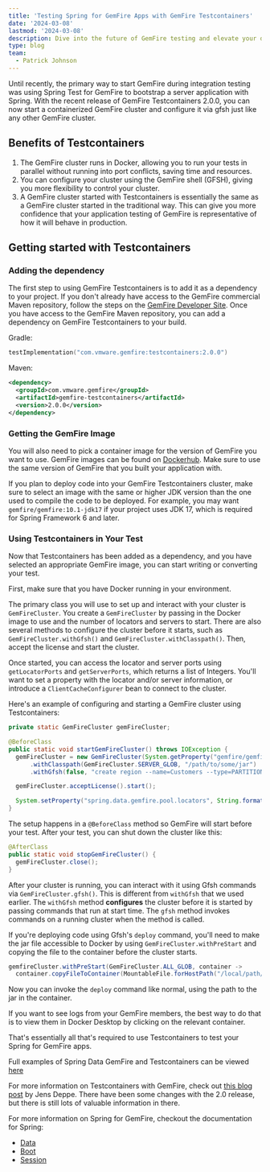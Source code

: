 ```yaml
---
title: 'Testing Spring for GemFire Apps with GemFire Testcontainers'
date: '2024-03-08'
lastmod: '2024-03-08'
description: Dive into the future of GemFire testing and elevate your development workflow today with the cutting-edge testing revolution of GemFire Testcontainers 2.0.0!
type: blog
team:
  - Patrick Johnson
---
```


Until recently, the primary way to start GemFire during integration testing was using Spring Test for GemFire to bootstrap
a server application with Spring. With the recent release of GemFire Testcontainers 2.0.0, you can now start a containerized
GemFire cluster and configure it via gfsh just like any other GemFire cluster.

## Benefits of Testcontainers

1. The GemFire cluster runs in Docker, allowing you to run your tests in parallel without running into port
   conflicts, saving time and resources.
2. You can configure your cluster using the GemFire shell (GFSH), giving you more flexibility to control your cluster.
3. A GemFire cluster started with Testcontainers is essentially the same as a GemFire cluster started in the traditional way. This can give you more confidence that your application testing of GemFire is representative of how it will behave in production.

## Getting started with Testcontainers

### Adding the dependency
The first step to using GemFire Testcontainers is to add it as a dependency to your project.
If you don't already have access to the GemFire commercial Maven repository, follow the steps on the [GemFire Developer Site](https://gemfire.dev/quickstart/java/).
Once you have access to the GemFire Maven repository, you can add a dependency on GemFire Testcontainers to your build.

Gradle: 
```kotlin
testImplementation("com.vmware.gemfire:testcontainers:2.0.0")
```

Maven:
```xml
<dependency>
  <groupId>com.vmware.gemfire</groupId>
  <artifactId>gemfire-testcontainers</artifactId>
  <version>2.0.0</version>
</dependency>
```

### Getting the GemFire Image

You will also need to pick a container image for the version of GemFire you want to use. GemFire
images can be found on [Dockerhub](https://hub.docker.com/r/gemfire/gemfire). Make sure to use the same version of GemFire that you built your application with. 

If you plan to deploy code into your GemFire Testcontainers cluster, make sure to select an image with the same or higher JDK
version than the one used to compile the code to be deployed. For example, you may want `gemfire/gemfire:10.1-jdk17` if
your project uses JDK 17, which is required for Spring Framework 6 and later.

### Using Testcontainers in Your Test

Now that Testcontainers has been added as a dependency, and you have selected an appropriate GemFire image, you can
start writing or converting your test. 

First, make sure that you have Docker running in your environment.

The primary class you will use to set up and interact with your cluster is `GemFireCluster`. You create a `GemFireCluster`
by passing in the Docker image to use and the number of locators and servers to start. There are also several methods to
configure the cluster before it starts, such as `GemFireCluster.withGfsh()` and `GemFireCluster.withClasspath()`. Then, accept the license and start the cluster.

Once started, you can access the locator and server ports using `getLocatorPorts` and `getServerPorts`, which returns a
list of Integers. You'll want to set a property with the locator and/or server information, or introduce a
`ClientCacheConfigurer` bean to connect to the cluster. 

Here's an example of configuring and starting a GemFire cluster using Testcontainers:

```java
private static GemFireCluster gemFireCluster;

@BeforeClass
public static void startGemFireCluster() throws IOException {
  gemFireCluster = new GemFireCluster(System.getProperty("gemfire/gemfire:10.1-jdk17"), 1, 1)
      .withClasspath(GemFireCluster.SERVER_GLOB, "/path/to/some/jar")
      .withGfsh(false, "create region --name=Customers --type=PARTITION");

  gemFireCluster.acceptLicense().start();

  System.setProperty("spring.data.gemfire.pool.locators", String.format("localhost[%d]", gemFireCluster.getLocatorPort()));
}
```

The setup happens in a `@BeforeClass` method so GemFire will start before your test. After your test, you can shut down the cluster like this:

```java
@AfterClass
public static void stopGemFireCluster() {
  gemFireCluster.close();
}
```

After your cluster is running, you can interact with it using Gfsh commands via `GemFireCluster.gfsh()`. This is
different from `withGfsh` that we used earlier.  The `withGfsh` method **configures** the cluster before it is started by passing commands that run at start time. The `gfsh` method  invokes commands on a running cluster when the method is called.

If you're deploying code using Gfsh's `deploy` command, you'll need to
make the jar file accessible to Docker by using `GemFireCluster.withPreStart` and copying the file to the container
before the cluster starts.

```java
gemfireCluster.withPreStart(GemFireCluster.ALL_GLOB, container -> 
  container.copyFileToContainer(MountableFile.forHostPath("/local/path/to/jar"), "/destination/path/in/container"))
```

Now you can invoke the `deploy` command like normal, using the path to the jar in the container.

If you want to see logs from your GemFire members, the best way to do that is to view them in Docker Desktop by clicking
on the relevant container.

That's essentially all that's required to use Testcontainers to test your Spring for GemFire apps.

Full examples of Spring Data GemFire and Testcontainers can be viewed [here](https://github.com/gemfire/spring-for-gemfire-examples/tree/main/testcontainers/testcontainer-simple)

For more information on Testcontainers with GemFire,
check out [this blog post](https://gemfire.dev/blog/fast-and-easy-testing-with-gemfire-and-testcontainers/) by Jens Deppe.
There have been some changes with the 2.0 release, but there is still lots of valuable information in there.

For more information on Spring for GemFire, checkout the documentation for Spring:

* [Data](https://docs.vmware.com/en/Spring-Data-for-VMware-GemFire/1.0/sdgf/index.html)
* [Boot](https://docs.vmware.com/en/Spring-Boot-for-VMware-GemFire/1.0/sbgf/index.html)
* [Session](https://docs.vmware.com/en/Spring-Session-for-VMware-GemFire/1.0/ssgf/index.html)
